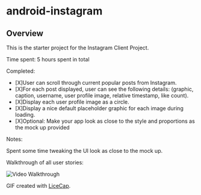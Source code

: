 # android-instagram

## Overview

This is the starter project for the Instagram Client Project. 

Time spent: 5 hours spent in total

Completed:

* [X]User can scroll through current popular posts from Instagram.
* [X]For each post displayed, user can see the following details: (graphic, caption, username, user profile image, relative timestamp, like count).
* [X]Display each user profile image as a circle.
* [X]Display a nice default placeholder graphic for each image during loading.
* [X]Optional: Make your app look as close to the style and proportions as the mock up provided

Notes:

Spent some time tweaking the UI look as close to the mock up.

Walkthrough of all user stories:

<img src='http://i.imgur.com/yp4UosV.gif' title='Video Walkthrough' width='' alt='Video Walkthrough' />

GIF created with [LiceCap](http://www.cockos.com/licecap/).

